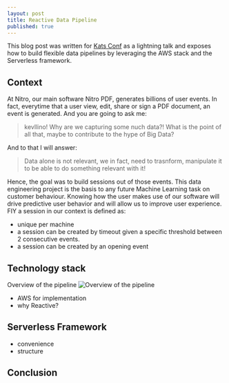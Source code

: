 ```yaml
---
layout: post
title: Reactive Data Pipeline
published: true
---
```


This blog post was written for [Kats Conf](http://www.katsconf.com/) as a lightning talk and exposes how to build flexible data pipelines by leveraging the AWS stack and the Serverless framework.

## Context 

At Nitro, our main software Nitro PDF, generates billions of user events. In fact, everytime that a user view, edit, share or sign a PDF document, an event is generated. And you are going to ask me:  

> kevllino! Why are we capturing some nuch data?! What is the point of all that, maybe to contribute to the hype of Big Data?

And to that I will answer: 

> Data alone is not relevant, we in fact, need to trasnform, manipulate it to be able to do something relevant with it!

Hence, the goal was to build sessions out of those events. This data engineering project is the basis to any future Machine Learning task on customer behaviour. Knowing how the user makes use of our software will drive predictive user behavior and will allow us to improve user experience. FIY a session in our context is defined as: 

- unique per machine 
- a session can be created by timeout given a specific threshold between 2 consecutive events. 
- a session can be created by an opening event

## Technology stack 

Overview of the pipeline 
![Overview of the pipeline]({{site.baseurl}}/https://github.com/kevllino/kevllino.github.io/blob/master/images/streaming-sessionization%20-%20Page%201.jpeg?raw=true)

- AWS for implementation 
- why Reactive? 

## Serverless Framework 

- convenience 
- structure 

## Conclusion
